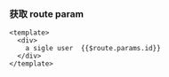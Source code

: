 ### 获取 route param
```vue  
<template>
  <div>
    a sigle user  {{$route.params.id}}
  </div>
</template>

```